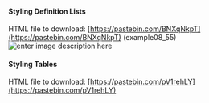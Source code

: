 
#### Styling Definition Lists

HTML file to download: [https://pastebin.com/BNXqNkpT](https://pastebin.com/BNXqNkpT)
(example08_55)
![enter image description here](http://bajcar.dev.fast.sheridanc.on.ca/project_assets/images10049/example08_055.png)

#### Styling Tables
HTML file to download:  [https://pastebin.com/pV1rehLY](https://pastebin.com/pV1rehLY)

<!--stackedit_data:
eyJoaXN0b3J5IjpbLTcxNTU0NTc0NF19
-->